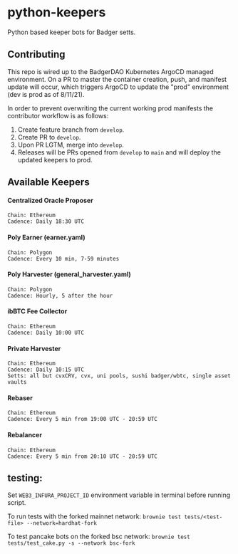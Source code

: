 # python-keepers
Python based keeper bots for Badger setts.

## Contributing
This repo is wired up to the BadgerDAO Kubernetes ArgoCD managed environment. On a PR to master the container creation, push, and manifest update will occur, which triggers ArgoCD to update the "prod" environment (dev is prod as of 8/11/21).

In order to prevent overwriting the current working prod manifests the contributor workflow is as follows:
1. Create feature branch from `develop`.
2. Create PR to `develop`.
3. Upon PR LGTM, merge into `develop`.
4. Releases will be PRs opened from `develop` to `main` and will deploy the updated keepers to prod.

## Available Keepers

#### Centralized Oracle Proposer
```
Chain: Ethereum
Cadence: Daily 18:30 UTC
```
#### Poly Earner (earner.yaml)
```
Chain: Polygon
Cadence: Every 10 min, 7-59 minutes
```
#### Poly Harvester (general_harvester.yaml)
```
Chain: Polygon
Cadence: Hourly, 5 after the hour
```
#### ibBTC Fee Collector
```
Chain: Ethereum
Cadence: Daily 10:00 UTC
```
#### Private Harvester
```
Chain: Ethereum
Cadence: Daily 10:15 UTC
Setts: all but cvxCRV, cvx, uni pools, sushi badger/wbtc, single asset vaults
```
#### Rebaser
```
Chain: Ethereum
Cadence: Every 5 min from 19:00 UTC - 20:59 UTC
```
#### Rebalancer
```
Chain: Ethereum
Cadence: Every 5 min from 20:10 UTC - 20:59 UTC
```
## testing:

Set `WEB3_INFURA_PROJECT_ID` environment variable in terminal before running script.

To run tests with the forked mainnet network:
`brownie test tests/<test-file> --network=hardhat-fork`

To test pancake bots on the forked bsc network:
`brownie test tests/test_cake.py -s --network bsc-fork`